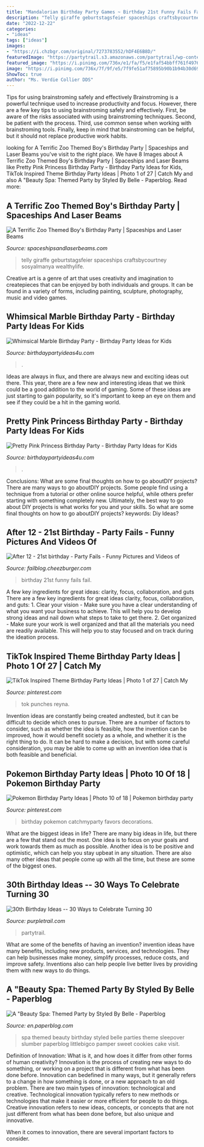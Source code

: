 ```yaml
---
title: "Mandalorian Birthday Party Games ~ Birthday 21st Funny Fails Fail"
description: "Telly giraffe geburtstagsfeier spaceships craftsbycourtney sosyalmanya wealthylife"
date: "2022-12-22"
categories:
- "ideas"
tags: ["ideas"]
images:
- "https://i.chzbgr.com/original/7273783552/hDF4E6B8D/"
featuredImage: "https://partytrail.s3.amazonaws.com/partytrail/wp-content/uploads/2014/06/shutterstock_155492378.jpg"
featured_image: "https://i.pinimg.com/736x/e1/fa/f5/e1faf54bbff761f49766afcd375ae2b7.jpg"
image: "https://i.pinimg.com/736x/7f/9f/e5/7f9fe51af75895b90b1b94b30d695976--birthday-party-favors-th-birthday.jpg"
ShowToc: true
author: "Ms. Verdie Collier DDS"
---
```



Tips for using brainstroming safely and effectively
Brainstroming is a powerful technique used to increase productivity and focus. However, there are a few key tips to using brainstroming safely and effectively. First, be aware of the risks associated with using brainstroming techniques. Second, be patient with the process. Third, use common sense when working with brainstroming tools. Finally, keep in mind that brainstroming can be helpful, but it should not replace productive work habits.

	

		
looking for A Terrific Zoo Themed Boy&#039;s Birthday Party | Spaceships and Laser Beams you've visit to the right place. We have 8 Images about A Terrific Zoo Themed Boy&#039;s Birthday Party | Spaceships and Laser Beams like Pretty Pink Princess Birthday Party - Birthday Party Ideas for Kids, TikTok Inspired Theme Birthday Party Ideas | Photo 1 of 27 | Catch My and also A &quot;Beauty Spa: Themed Party by Styled By Belle - Paperblog. Read more:
		
    
## A Terrific Zoo Themed Boy&#039;s Birthday Party | Spaceships And Laser Beams

<img loading=lazy src="https://spaceshipsandlaserbeams.com/wp-content/uploads/2015/09/zoo-themed-birthday-party-ideas.jpg" onerror="this.onerror=null;this.src='https://tse1.mm.bing.net/th?id=OIP.YhawtnhbN2nDdQTBzZop0QHaLH&amp;pid=15.1';" alt="A Terrific Zoo Themed Boy&#039;s Birthday Party | Spaceships and Laser Beams">

_Source: spaceshipsandlaserbeams.com_

>telly giraffe geburtstagsfeier spaceships craftsbycourtney sosyalmanya wealthylife. 

	

Creative art is a genre of art that uses creativity and imagination to createpieces that can be enjoyed by both individuals and groups. It can be found in a variety of forms, including painting, sculpture, photography, music and video games.

    
## Whimsical Marble Birthday Party - Birthday Party Ideas For Kids

<img loading=lazy src="https://www.birthdaypartyideas4u.com/wp-content/uploads/2017/10/Whimsical-Marble-Birthday-Party-Shimmering-Decorations.jpg" onerror="this.onerror=null;this.src='https://tse3.mm.bing.net/th?id=OIP.ISiAjTOHZcMtTyIXgHIddgHaLG&amp;pid=15.1';" alt="Whimsical Marble Birthday Party - Birthday Party Ideas for Kids">

_Source: birthdaypartyideas4u.com_

>. 

	

Ideas are always in flux, and there are always new and exciting ideas out there. This year, there are a few new and interesting ideas that we think could be a good addition to the world of gaming. Some of these ideas are just starting to gain popularity, so it's important to keep an eye on them and see if they could be a hit in the gaming world.

    
## Pretty Pink Princess Birthday Party - Birthday Party Ideas For Kids

<img loading=lazy src="https://www.birthdaypartyideas4u.com/wp-content/uploads/2016/08/pretty-pink-princess-birthday-party-tablescape.jpg" onerror="this.onerror=null;this.src='https://tse4.mm.bing.net/th?id=OIP.juMfU1_l2OsyuR2PPf2flwHaNd&amp;pid=15.1';" alt="Pretty Pink Princess Birthday Party - Birthday Party Ideas for Kids">

_Source: birthdaypartyideas4u.com_

>. 

	

Conclusions: What are some final thoughts on how to go aboutDIY projects?
There are many ways to go aboutDIY projects. Some people find using a technique from a tutorial or other online source helpful, while others prefer starting with something completely new. Ultimately, the best way to go about DIY projects is what works for you and your skills. So what are some final thoughts on how to go aboutDIY projects? keywords: Diy Ideas?

    
## After 12 - 21st Birthday - Party Fails - Funny Pictures And Videos Of

<img loading=lazy src="https://i.chzbgr.com/original/7273783552/hDF4E6B8D/" onerror="this.onerror=null;this.src='https://tse2.mm.bing.net/th?id=OIP.McMNU9qHgT_y2XhYqy3EaAHaJ4&amp;pid=15.1';" alt="After 12 - 21st birthday - Party Fails - Funny Pictures and Videos of">

_Source: failblog.cheezburger.com_

>birthday 21st funny fails fail. 

	

A few key ingredients for great ideas: clarity, focus, collaboration, and guts
There are a few key ingredients for great ideas clarity, focus, collaboration, and guts: 1. Clear your vision - Make sure you have a clear understanding of what you want your business to achieve. This will help you to develop strong ideas and nail down what steps to take to get there.
2. Get organized - Make sure your work is well organized and that all the materials you need are readily available. This will help you to stay focused and on track during the ideation process.

    
## TikTok Inspired Theme Birthday Party Ideas | Photo 1 Of 27 | Catch My

<img loading=lazy src="https://i.pinimg.com/736x/e1/fa/f5/e1faf54bbff761f49766afcd375ae2b7.jpg" onerror="this.onerror=null;this.src='https://tse2.mm.bing.net/th?id=OIP.ZztaK3scfbVDzmRWW-9J4gHaJ3&amp;pid=15.1';" alt="TikTok Inspired Theme Birthday Party Ideas | Photo 1 of 27 | Catch My">

_Source: pinterest.com_

>tok punches reyna. 

	

Invention ideas are constantly being created andtested, but it can be difficult to decide which ones to pursue. There are a number of factors to consider, such as whether the idea is feasible, how the invention can be improved, how it would benefit society as a whole, and whether it is the right thing to do. It can be hard to make a decision, but with some careful consideration, you may be able to come up with an invention idea that is both feasible and beneficial.

    
## Pokemon Birthday Party Ideas | Photo 10 Of 18 | Pokemon Birthday Party

<img loading=lazy src="https://i.pinimg.com/736x/7f/9f/e5/7f9fe51af75895b90b1b94b30d695976--birthday-party-favors-th-birthday.jpg" onerror="this.onerror=null;this.src='https://tse1.mm.bing.net/th?id=OIP.q0g4491Hxm2eNEUpjtfeNQHaKX&amp;pid=15.1';" alt="Pokemon Birthday Party Ideas | Photo 10 of 18 | Pokemon birthday party">

_Source: pinterest.com_

>birthday pokemon catchmyparty favors decorations. 

	

What are the biggest ideas in life?
There are many big ideas in life, but there are a few that stand out the most. One idea is to focus on your goals and work towards them as much as possible. Another idea is to be positive and optimistic, which can help you stay upbeat in any situation. There are also many other ideas that people come up with all the time, but these are some of the biggest ones.

    
## 30th Birthday Ideas -- 30 Ways To Celebrate Turning 30

<img loading=lazy src="https://partytrail.s3.amazonaws.com/partytrail/wp-content/uploads/2014/06/shutterstock_155492378.jpg" onerror="this.onerror=null;this.src='https://tse4.mm.bing.net/th?id=OIP.2GcPonafxhmvxUYoaX0kiwHaFs&amp;pid=15.1';" alt="30th Birthday Ideas -- 30 Ways to Celebrate Turning 30">

_Source: purpletrail.com_

>partytrail. 

	

What are some of the benefits of having an invention?
invention ideas have many benefits, including new products, services, and technologies. They can help businesses make money, simplify processes, reduce costs, and improve safety. Inventions also can help people live better lives by providing them with new ways to do things.

    
## A &quot;Beauty Spa: Themed Party By Styled By Belle - Paperblog

<img loading=lazy src="https://m5.paperblog.com/i/40/407922/a-beauty-spa-themed-party-by-styled-by-belle-L-KQndSG.jpeg" onerror="this.onerror=null;this.src='https://tse2.mm.bing.net/th?id=OIP.kfvJkUAPCwUWRSPrP0ffuwHaLI&amp;pid=15.1';" alt="A &quot;Beauty Spa: Themed Party by Styled By Belle - Paperblog">

_Source: en.paperblog.com_

>spa themed beauty birthday styled belle parties theme sleepover slumber paperblog littlebigco pamper sweet cookies cake visit. 

	

Definition of Innovation: What is it, and how does it differ from other forms of human creativity?
Innovation is the process of creating new ways to do something, or working on a project that is different from what has been done before. Innovation can bedefined in many ways, but it generally refers to a change in how something is done, or a new approach to an old problem. 
There are two main types of innovation: technological and creative. Technological innovation typically refers to new methods or technologies that make it easier or more efficient for people to do things. Creative innovation refers to new ideas, concepts, or concepts that are not just different from what has been done before, but also unique and innovative. 

When it comes to innovation, there are several important factors to consider.

